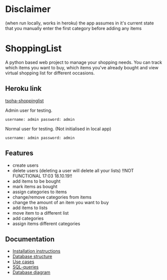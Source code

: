 # Disclaimer
(when run locally, works in heroku)
the app assumes in it's current state that you manually enter the first category before adding any items

# ShoppingList
A python based web project to manage your shopping needs. You can track which items you want to buy, which items you've already bought and view virtual shopping list for different occasions.

## Heroku link

[tsoha-shoppinglist](https://tsoha-shoppinglist.herokuapp.com/)

Admin user for testing.
```
username: admin password: admin
```
Normal user for testing. (Not initialised in local app)
```
username: admin password: admin
```
## Features
- create users
- delete users (deleting a user will delete all your lists) !!NOT FUNCTIONAL 17:03 18.10.19!!
- add items to be bought
- mark items as bought
- assign categories to items
- change/remove categories from items
- change the amount of an item you want to buy
- add items to lists
- move item to a different list
- add categories
- assign items different categories

## Documentation
- [Installation instructions](https://github.com/lossitomatossi/ShoppingList/blob/master/documentation/installationInstructions.md)
- [Database structure](https://github.com/lossitomatossi/ShoppingList/blob/master/documentation/databasestructure.md)
- [Use cases](https://github.com/lossitomatossi/ShoppingList/blob/master/documentation/usecases.md)
- [SQL-queries](https://github.com/lossitomatossi/ShoppingList/blob/master/documentation/sqlqueries.md)
- [Database diagram](https://github.com/lossitomatossi/ShoppingList/blob/master/documentation/Pictures/databasestructure.png)
